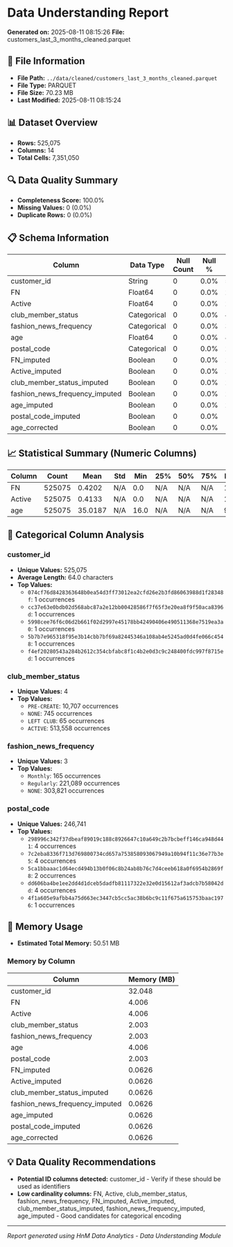 # Data Understanding Report
**Generated on:** 2025-08-11 08:15:26
**File:** customers_last_3_months_cleaned.parquet

## 📄 File Information
- **File Path:** `../data/cleaned/customers_last_3_months_cleaned.parquet`
- **File Type:** PARQUET
- **File Size:** 70.23 MB
- **Last Modified:** 2025-08-11 08:15:24

## 📊 Dataset Overview
- **Rows:** 525,075
- **Columns:** 14
- **Total Cells:** 7,351,050

## 🔍 Data Quality Summary
- **Completeness Score:** 100.0%
- **Missing Values:** 0 (0.0%)
- **Duplicate Rows:** 0 (0.0%)

## 📋 Schema Information
| Column | Data Type | Null Count | Null % | Unique Count | Unique % |
|--------|-----------|------------|---------|--------------|----------|
| customer_id | String | 0 | 0.0% | 525,075 | 100.0% |
| FN | Float64 | 0 | 0.0% | 2 | 0.0% |
| Active | Float64 | 0 | 0.0% | 2 | 0.0% |
| club_member_status | Categorical | 0 | 0.0% | 4 | 0.0% |
| fashion_news_frequency | Categorical | 0 | 0.0% | 3 | 0.0% |
| age | Float64 | 0 | 0.0% | 83 | 0.02% |
| postal_code | Categorical | 0 | 0.0% | 246,741 | 46.99% |
| FN_imputed | Boolean | 0 | 0.0% | 2 | 0.0% |
| Active_imputed | Boolean | 0 | 0.0% | 2 | 0.0% |
| club_member_status_imputed | Boolean | 0 | 0.0% | 2 | 0.0% |
| fashion_news_frequency_imputed | Boolean | 0 | 0.0% | 2 | 0.0% |
| age_imputed | Boolean | 0 | 0.0% | 2 | 0.0% |
| postal_code_imputed | Boolean | 0 | 0.0% | 1 | 0.0% |
| age_corrected | Boolean | 0 | 0.0% | 1 | 0.0% |

## 📈 Statistical Summary (Numeric Columns)
| Column | Count | Mean | Std | Min | 25% | 50% | 75% | Max |
|--------|-------|------|-----|-----|-----|-----|-----|-----|
| FN | 525075 | 0.4202 | N/A | 0.0 | N/A | N/A | N/A | 1.0 |
| Active | 525075 | 0.4133 | N/A | 0.0 | N/A | N/A | N/A | 1.0 |
| age | 525075 | 35.0187 | N/A | 16.0 | N/A | N/A | N/A | 99.0 |

## 📝 Categorical Column Analysis
### customer_id
- **Unique Values:** 525,075
- **Average Length:** 64.0 characters
- **Top Values:**
  - `074cf76d8428363648b0ea54d3ff73012ea2cfd26e2b3fd86063988d1f28348f`: 1 occurrences
  - `cc37e63e0bdb02d568abc87a2e12bb00428586f7f65f3e20ea8f9f50aca8396d`: 1 occurrences
  - `5998cee76f6c06d2b661f02d2997e45178bb42490406e490511368e7519ea3a0`: 1 occurrences
  - `5b7b7e965318f95e3b14cbb7bf69a82445346a108ab4e5245ad0d4fe066c4548`: 1 occurrences
  - `f4ef20280543a284b2612c354cbfabc8f1c4b2e0d3c9c248400fdc997f8715ed`: 1 occurrences

### club_member_status
- **Unique Values:** 4
- **Top Values:**
  - `PRE-CREATE`: 10,707 occurrences
  - `NONE`: 745 occurrences
  - `LEFT CLUB`: 65 occurrences
  - `ACTIVE`: 513,558 occurrences

### fashion_news_frequency
- **Unique Values:** 3
- **Top Values:**
  - `Monthly`: 165 occurrences
  - `Regularly`: 221,089 occurrences
  - `NONE`: 303,821 occurrences

### postal_code
- **Unique Values:** 246,741
- **Top Values:**
  - `298996c342f37dbeaf89019c188c8926647c10a649c2b7bcbeff146ca948d441`: 4 occurrences
  - `7c2eba8336f713d769800734cd657a753858093067949a10b94f11c36e77b3e5`: 4 occurrences
  - `5ca1bbaaac1d64ecd494b13b0f06c8b24ab8b76c7d4ceeb618a0f6954b2869f8`: 2 occurrences
  - `dd606ba4be1ee2dd4d1dceb5dadfb81117322e32e0d15612af3adcb7b58042dd`: 4 occurrences
  - `4f1a605e9afbb4a75d663ec3447cb5cc5ac38b6bc9c11f675a615753baac1976`: 1 occurrences

## 💾 Memory Usage
- **Estimated Total Memory:** 50.51 MB

### Memory by Column
| Column | Memory (MB) |
|--------|-------------|
| customer_id | 32.048 |
| FN | 4.006 |
| Active | 4.006 |
| club_member_status | 2.003 |
| fashion_news_frequency | 2.003 |
| age | 4.006 |
| postal_code | 2.003 |
| FN_imputed | 0.0626 |
| Active_imputed | 0.0626 |
| club_member_status_imputed | 0.0626 |
| fashion_news_frequency_imputed | 0.0626 |
| age_imputed | 0.0626 |
| postal_code_imputed | 0.0626 |
| age_corrected | 0.0626 |

## 💡 Data Quality Recommendations
- **Potential ID columns detected:** customer_id - Verify if these should be used as identifiers
- **Low cardinality columns:** FN, Active, club_member_status, fashion_news_frequency, FN_imputed, Active_imputed, club_member_status_imputed, fashion_news_frequency_imputed, age_imputed - Good candidates for categorical encoding

---
*Report generated using HnM Data Analytics - Data Understanding Module*
